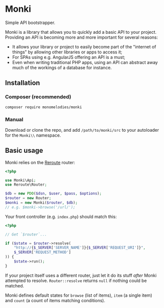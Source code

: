 # Monki
Simple API bootstrapper.

Monki is a library that allows you to quickly add a basic API to your project.
Providing an API is becoming more and more important for several reasons:

- It allows your library or project to easily become part of the "internet of
  things" by allowing other libraries or apps to access it;
- For SPAs using e.g. AngularJS offering an API is a must;
- Even when writing traditional PHP apps, using an API can abstract away much
  of the workings of a database for instance.

## Installation

### Composer (recommended)

```composer require monomelodies/monki```

### Manual
Download or clone the repo, and add `/path/to/monki/src` to your autoloader for
the `Monki\\` namespace.

## Basic usage
Monki relies on the [Reroute](http://reroute.monomelodies.nl) router:

```php
<?php

use Monki\Api;
use Reroute\Router;

$db = new PDO($dsn, $user, $pass, $options);
$router = new Router;
$monki = new Monki($router, $db);
// e.g. $monki->browse('/url/');

```

Your front controller (e.g. `index.php`) should match this:

```php
<?php

// Get `$router`...

if ($state = $router->resolve(
    "http://{$_SERVER['SERVER_NAME']}{$_SERVER['REQUEST_URI']}",
    $_SERVER['REQUEST_METHOD']
)) {
    $state->run();
}

```

If your project itself uses a different router, just let it do its stuff _after_
Monki attempted to resolve. `Router::resolve` returns `null` if nothing could be
matched.

Monki defines default states for `browse` (list of items), `item` (a single
item) and `count` (a count of items matching conditions).

